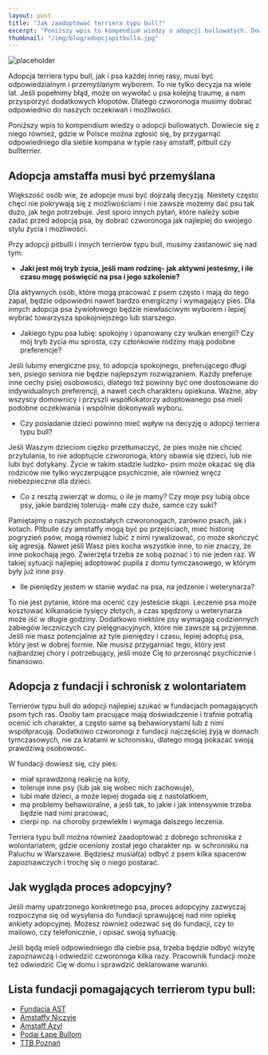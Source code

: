 ```yaml
---
layout: post
title: "Jak zaadoptować terriera typu bull?"
excerpt: "Poniższy wpis to kompendium wiedzy o adopcji bullowatych. Dowiecie się z niego gdzie w Polsce można zgłosić się, by przygarnąć odpowiedniego dla siebie kompana w typie rasy amstaff, pitbull czy bullterrier."
thumbnail: "/img/blog/adopcjapitbulla.jpg"
---
```


![placeholder](https://stopwalkompsow.pl/img/blog/adopcjapitbulla.jpg)

Adopcja terriera typu bull, jak i psa każdej innej rasy, musi być odpowiedzialnym i przemyślanym wyborem. To nie tylko decyzja na wiele lat. Jeśli popełnimy błąd, może on wywołać u psa kolejną traumę, a nam przysporzyć dodatkowych kłopotów. Dlatego czworonoga musimy dobrać odpowiednio do naszych oczekiwań  i możliwości.

Poniższy wpis to kompendium wiedzy o adopcji bullowatych. Dowiecie się z niego również, gdzie w Polsce można zgłosić się, by przygarnąć odpowiedniego dla siebie kompana w typie rasy amstaff, pitbull czy bullterrier.  

## Adopcja amstaffa musi być przemyślana

Większość osób wie, że adopcje musi być dojrzałą decyzją. Niestety często chęci nie pokrywają się z możliwościami i nie zawsze możemy dać psu tak dużo, jak tego potrzebuje.
Jest sporo innych pytań, które należy sobie zadać przed adopcją psa, by dobrać czworonoga jak najlepiej do swojego stylu życia i możliwości. 

Przy adopcji pitbulli i innych terrierów typu bull, musimy zastanowić się nad tym:

- <strong>Jaki jest mój tryb życia, jeśli mam rodzinę- jak aktywni jesteśmy, i ile czasu mogę poświęcić na psa i jego szkolenie?</strong>

Dla aktywnych osób, które mogą pracować z psem często i mają do tego zapał, będzie odpowiedni nawet bardzo energiczny i wymagający pies. Dla innych adopcja psa żywiołowego będzie niewłaściwym wyborem i lepiej wybrać towarzysza spokojniejszego lub starszego. 

- Jakiego typu psa lubię: spokojny i opanowany czy wulkan energii? Czy mój tryb życia mu sprosta, czy członkowie rodziny mają podobne preferencje? 

Jeśli lubimy energiczne psy, to adopcja spokojnego, preferującego długi sen, psiego seniora nie będzie najlepszym rozwiązaniem. Każdy preferuje inne cechy psiej osobowości, dlatego też powinny być one dostosowane do indywidualnych preferencji, a nawet cech charakteru opiekuna. Ważne, aby wszyscy domownicy i przyszli współlokatorzy adoptowanego psa mieli podobne oczekiwania i wspólnie dokonywali wyboru. 

- Czy posiadanie dzieci powinno mieć wpływ na decyzję o adopcji terriera typu bull? 

Jeśli Waszym dzieciom ciężko przetłumaczyć, że pies może nie chcieć przytulania, to nie adoptujcie czworonoga, który obawia się dzieci, lub nie lubi być dotykany. Życie w takim stadzie ludzko- psim może okazać się dla rodziców nie tylko wyczerpujące psychicznie, ale również wręcz niebezpieczne dla dzieci. 

- Co z resztą zwierząt w domu, o ile je mamy? Czy moje psy lubią obce psy, jakie bardziej tolerują- małe czy duże, samce czy suki? 

Pamiętajmy o naszych pozostałych czworonogach, zarówno psach, jak i kotach. Pitbulle czy amstaffy mogą być po przejściach, mieć historię pogryzień psów, mogą również lubić  z nimi rywalizować, co może skończyć się agresją. Nawet jeśli Wasz pies kocha wszystkie inne, to nie znaczy, że inne pokochają jego. Zwierzęta trzeba ze sobą poznać i to nie jeden raz. W takiej sytuacji najlepiej adoptować pupila z domu tymczasowego, w którym były już inne psy. 

- Ile pieniędzy jestem w stanie wydać na psa, na jedzenie i weterynarza? 

To nie jest pytanie, które ma ocenić czy jesteście skąpi. Leczenie psa może kosztować kilkanaście tysięcy złotych, a czas spędzony u weterynarza może iść w długie godziny. Dodatkowo niektóre psy wymagają codziennych zabiegów leczniczych czy pielęgnacyjnych, które nie zawsze są przyjemne. Jeśli nie masz potencjalnie aż tyle pieniędzy i czasu, lepiej adoptuj psa, który jest w dobrej formie. Nie musisz przygarniać tego, który jest najbardziej chory i potrzebujący, jeśli może Cię to przerosnąć psychicznie i finansowo.

## Adopcja z fundacji i schronisk z wolontariatem

Terrierów typu bull do adopcji najlepiej szukać w fundacjach pomagających psom tych ras. Osoby tam pracujące mają doświadczenie i trafnie potrafią ocenić ich charakter, a często same są behawiorystami lub z nimi współpracują. Dodatkowo czworonogi z fundacji najczęściej żyją w domach tymczasowych, nie za kratami w schronisku, dlatego mogą pokazać swoją prawdziwą osobowość.

W fundacji dowiesz się, czy pies:
- miał sprawdzoną reakcję na koty,
- toleruje inne psy (lub jak się wobec nich zachowuje),
- lubi małe dzieci, a może lepiej dogada się z nastolatkiem,
- ma problemy behawioralne, a jeśli tak, to jakie i jak intensywnie trzeba będzie nad nimi pracować,
- cierpi np. na choroby przewlekłe i wymaga dalszego leczenia.

Terriera typu bull można również zaadoptować z dobrego schroniska z wolontariatem, gdzie oceniony został jego charakter np. w schronisku na Paluchu w Warszawie. Będziesz musiał(a) odbyć z psem kilka spacerów zapoznawczych i trochę się o niego postarać.

## Jak wygląda proces adopcyjny?

Jeśli mamy upatrzonego konkretnego psa, proces adopcyjny zazwyczaj rozpoczyna się od wysyłania do fundacji sprawującej nad nim opiekę ankiety adopcyjnej. Możesz również odezwać się do fundacji, czy to mailowo, czy telefonicznie, i opisać swoją sytuację. 

Jeśli będą mieli odpowiedniego dla ciebie psa, trzeba będzie odbyć wizytę zapoznawczą i odwiedzić czworonoga kilka razy. Pracownik fundacji może też odwiedzić Cię w domu i sprawdzić deklarowane warunki.

## Lista fundacji pomagających terrierom typu bull:
- [Fundacja AST](http://www.fundacja-ast.pl/)
- [Amstaffy Niczyje](https://www.facebook.com/Amstaffy.Niczyje)
- [Amstaff Azyl](https://amstaffazyl.pl/)
- [Podaj Łapę Bullom](https://www.podajlapebullom.pl/)
- [TTB Poznań](http://ttbpoznan.pl/)
